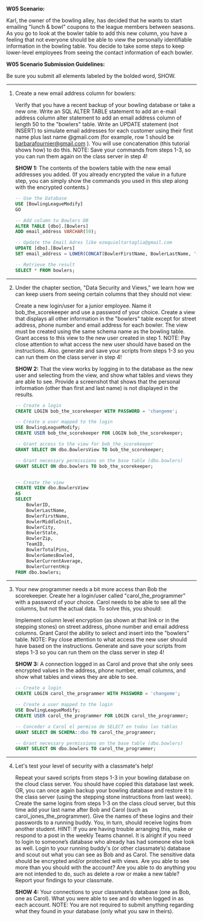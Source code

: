 **W05 Scenario:**

Karl, the owner of the bowling alley, has decided that he wants to start emailing "lunch & bowl" coupons to the league members between seasons. As you go to look at the bowler table to add this new column, you have a feeling that not everyone should be able to view the personally identifiable information in the bowling table. You decide to take some steps to keep lower-level employees from seeing the contact information of each bowler.

**W05 Scenario Submission Guidelines:**

Be sure you submit all elements labeled by the bolded word, SHOW.

----

1. Create a new email address column for bowlers:

	Verify that you have a recent backup of your bowling database or take a new one.
	Write an SQL ALTER TABLE statement to add an e-mail address column alter statement to add an email address column of length 50 to the "bowlers" table.
	Write an UPDATE statement (not INSERT) to simulate email addresses for each customer using their first name plus last name @gmail.com (for example, row 1 should be barbarafournier@gmail.com ). You will use concatenation (this tutorial shows how) to do this.
	NOTE: Save your commands from steps 1-3, so you can run them again on the class server in step 4!
 
	**SHOW 1:** The contents of the bowlers table with the new email addresses you added. (If you already encrypted the value in a future step, you can simply show the commands you used in this step along with the encrypted contents.)

	```sql
	-- Use the Database
	USE [BowlingLeagueModify]
	GO

	-- Add column to Bowlers DB
	ALTER TABLE [dbo].[Bowlers]
	ADD email_address VARCHAR(50);

	-- Update the Email Adres like ezequieltartaglia@gmail.com
	UPDATE [dbo].[Bowlers]
	SET email_address = LOWER(CONCAT(BowlerFirstName, BowlerLastName, '@gmail.com'));

	-- Retrieve the result
	SELECT * FROM bowlers;
	```

---

2. Under the chapter section, "Data Security and Views," we learn how we can keep users from seeing certain columns that they should not view: 

	Create a new login/user for a junior employee. Name it bob_the_scorekeeper and use a password of your choice.
	Create a view that displays all other information in the "bowlers" table except for street address, phone number and email address for each bowler. The view must be created using the same schema name as the bowling table. Grant access to this view to the new user created in step 1. 
	NOTE: Pay close attention to what access the new user should have based on the instructions. Also. generate and save your scripts from steps 1-3 so you can run them on the class server in step 4!


	**SHOW 2:** That the view works by logging in to the database as the new user and selecting from the view, and show what tables and views they are able to see. Provide a screenshot that shows that the personal information (other than first and last name) is not displayed in the results.
	
	```sql
	-- Create a login
	CREATE LOGIN bob_the_scorekeeper WITH PASSWORD = 'changeme';

	-- Create a user mapped to the login
	USE BowlingLeagueModify;
	CREATE USER bob_the_scorekeeper FOR LOGIN bob_the_scorekeeper;

	-- Grant access to the view for bob_the_scorekeeper
	GRANT SELECT ON dbo.BowlersView TO bob_the_scorekeeper;

	-- Grant necessary permissions on the base table (dbo.bowlers)
	GRANT SELECT ON dbo.bowlers TO bob_the_scorekeeper;


	-- Create the view
	CREATE VIEW dbo.BowlersView
	AS
	SELECT
		BowlerID,
		BowlerLastName,
		BowlerFirstName,
		BowlerMiddleInit,
		BowlerCity,
		BowlerState,
		BowlerZip,
		TeamID,
		BowlerTotalPins,
		BowlerGamesBowled,
		BowlerCurrentAverage,
		BowlerCurrentHcp
	FROM dbo.bowlers;
	```
---

3. Your new programmer needs a bit more access than Bob the scorekeeper. Create her a login/user called "carol_the_programmer" with a password of your choice. Carol needs to be able to see all the columns, but not the actual data. To solve this, you should:

	Implement column level encryption (as shown at that link or in the stepping stones) on street address, phone number and email address columns.
	Grant Carol the ability to select and insert into the "bowlers" table.
	NOTE: Pay close attention to what access the new user should have based on the instructions. Generate and save your scripts from steps 1-3 so you can run them on the class server in step 4!

	**SHOW 3:** A connection logged in as Carol and prove that she only sees encrypted values in the address, phone number, email columns, and show what tables and views they are able to see. 

	```sql
	-- Create a login
	CREATE LOGIN carol_the_programmer WITH PASSWORD = 'changeme';

	-- Create a user mapped to the login
	USE BowlingLeagueModify;
	CREATE USER carol_the_programmer FOR LOGIN carol_the_programmer;

	-- Conceder a Carol el permiso de SELECT en todas las tablas
	GRANT SELECT ON SCHEMA::dbo TO carol_the_programmer;

	-- Grant necessary permissions on the base table (dbo.bowlers)
	GRANT SELECT ON dbo.bowlers TO carol_the_programmer;
	```

---

4. Let's test your level of security with a classmate's help!

	Repeat your saved scripts from steps 1-3 in your bowling database on the cloud class server. You should have copied this database last week. OR, you can once again backup your bowling database and restore it to the class server (using the stepping stone instructions from last week). 
	Create the same logins from steps 1-3 on the class cloud server, but this time add your last name after Bob and Carol (such as carol_jones_the_programmer).
	Give the names of these logins and their passwords to a running buddy. You, in turn, should receive logins from another student. HINT: If you are having trouble arranging this, make or respond to a post in the weekly Teams channel. It is alright if you need to login to someone’s database who already has had someone else look as well.
	Login to your running buddy's (or other classmate’s) database and scout out what you can see as Bob and as Carol. The sensitive data should be encrypted and/or protected with views. Are you able to see more than you should with the account? Are you able to do anything you are not intended to do, such as delete a row or make a new table?
	Report your findings to your classmate.

	**SHOW 4:**
	Your connections to your classmate’s database (one as Bob, one as Carol).
	What you were able to see and do when logged in as each account. NOTE: You are not required to submit anything regarding what they found in your database (only what you saw in theirs).


